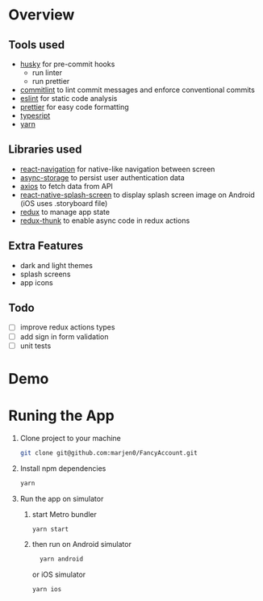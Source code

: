 # Overview

## Tools used

- [husky](https://typicode.github.io/husky/#/) for pre-commit hooks
  - run linter
  - run prettier
- [commitlint](https://github.com/conventional-changelog/commitlint) to lint commit messages and enforce conventional commits
- [eslint](https://eslint.org/) for static code analysis
- [prettier](https://prettier.io/) for easy code formatting
- [typesript](https://www.typescriptlang.org/)
- [yarn](https://yarnpkg.com/)

## Libraries used

- [react-navigation](https://reactnavigation.org/) for native-like navigation between screen
- [async-storage](https://github.com/react-native-async-storage/async-storage#readme) to persist user authentication data
- [axios](https://github.com/axios/axios) to fetch data from API
- [react-native-splash-screen](https://github.com/crazycodeboy/react-native-splash-screen) to display splash screen image on Android (iOS uses .storyboard file)
- [redux](https://redux.js.org/) to manage app state
- [redux-thunk](https://github.com/reduxjs/redux-thunk) to enable async code in redux actions

## Extra Features

- dark and light themes
- splash screens
- app icons

## Todo

- [ ] improve redux actions types
- [ ] add sign in form validation
- [ ] unit tests

# Demo

# Runing the App

1.  Clone project to your machine
    ```bash
    git clone git@github.com:marjen0/FancyAccount.git
    ```
2.  Install npm dependencies
    ```bash
    yarn
    ```
3.  Run the app on simulator

    1.  start Metro bundler

        ```bash
        yarn start
        ```

    2.  then run on Android simulator

        ```bash
          yarn android
        ```

        or iOS simulator

        ```bash
        yarn ios
        ```
